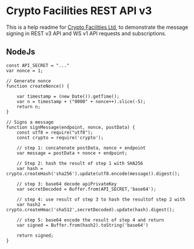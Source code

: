 Crypto Facilities REST API v3
==================================
This is a help readme for [Crypto Facilities Ltd](https://www.cryptofacilities.com/), to demonstrate
the message signing in  REST v3 API and WS v1 API requests and subscriptions.

NodeJs
------

```
const API_SECRET = "..."
var nonce = 1;

// Generate nonce
function createNonce() {
	
	var timestamp = (new Date()).getTime();
	var n = timestamp + ("0000" + nonce++).slice(-5);
	return n;
}

// Signs a message
function signMessage(endpoint, nonce, postData) {
	const utf8 = require("utf8");
	const crypto = require('crypto');
	
	// step 1: concatenate postData, nonce + endpoint   
	var message = postData + nonce + endpoint;

	// Step 2: hash the result of step 1 with SHA256
	var hash = crypto.createHash('sha256').update(utf8.encode(message)).digest();

	// step 3: base64 decode apiPrivateKey
	var secretDecoded = Buffer.from(API_SECRET,'base64');

	// step 4: use result of step 3 to hash the resultof step 2 with
	var hash2 = crypto.createHmac('sha512',secretDecoded).update(hash).digest();
	
	// step 5: base64 encode the result of step 4 and return
	var signed = Buffer.from(hash2).toString('base64')

	return signed;
}
```

